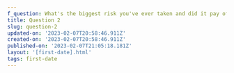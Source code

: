 ```yaml
---
f_question: What's the biggest risk you've ever taken and did it pay off?
title: Question 2
slug: question-2
updated-on: '2023-02-07T20:58:46.911Z'
created-on: '2023-02-07T20:58:46.911Z'
published-on: '2023-02-07T21:05:18.181Z'
layout: '[first-date].html'
tags: first-date
---
```




